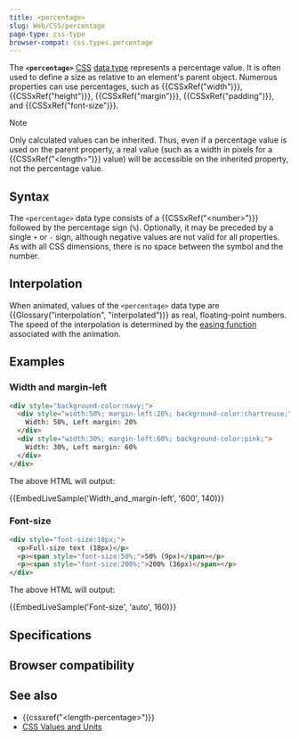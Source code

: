 ```yaml
---
title: <percentage>
slug: Web/CSS/percentage
page-type: css-type
browser-compat: css.types.percentage
---
```




The **`<percentage>`** [CSS](/Web/CSS) [data type](/Web/CSS/CSS_Types) represents a percentage value. It is often used to define a size as relative to an element's parent object. Numerous properties can use percentages, such as {{CSSxRef("width")}}, {{CSSxRef("height")}}, {{CSSxRef("margin")}}, {{CSSxRef("padding")}}, and {{CSSxRef("font-size")}}.

> [!NOTE]
> Only calculated values can be inherited. Thus, even if a percentage value is used on the parent property, a real value (such as a width in pixels for a {{CSSxRef("&lt;length&gt;")}} value) will be accessible on the inherited property, not the percentage value.

## Syntax

The `<percentage>` data type consists of a {{CSSxRef("&lt;number&gt;")}} followed by the percentage sign (`%`). Optionally, it may be preceded by a single `+` or `-` sign, although negative values are not valid for all properties. As with all CSS dimensions, there is no space between the symbol and the number.

## Interpolation

When animated, values of the `<percentage>` data type are {{Glossary("interpolation", "interpolated")}} as real, floating-point numbers. The speed of the interpolation is determined by the [easing function](/Web/CSS/easing-function) associated with the animation.

## Examples

### Width and margin-left

```html
<div style="background-color:navy;">
  <div style="width:50%; margin-left:20%; background-color:chartreuse;">
    Width: 50%, Left margin: 20%
  </div>
  <div style="width:30%; margin-left:60%; background-color:pink;">
    Width: 30%, Left margin: 60%
  </div>
</div>
```

The above HTML will output:

{{EmbedLiveSample('Width_and_margin-left', '600', 140)}}

### Font-size

```html
<div style="font-size:18px;">
  <p>Full-size text (18px)</p>
  <p><span style="font-size:50%;">50% (9px)</span></p>
  <p><span style="font-size:200%;">200% (36px)</span></p>
</div>
```

The above HTML will output:

{{EmbedLiveSample('Font-size', 'auto', 160)}}

## Specifications



## Browser compatibility



## See also

- {{cssxref("&lt;length-percentage&gt;")}}
- [CSS Values and Units](/Web/CSS/CSS_Values_and_Units)

